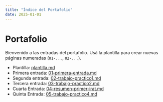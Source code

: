 ```yaml
---
title: "Índice del Portafolio"
date: 2025-01-01
---
```


# Portafolio

Bienvenido a las entradas del portafolio. Usá la plantilla para crear nuevas páginas numeradas
(`01-...`, `02-...`).

- Plantilla: [plantilla.md](plantilla.md)
- Primera entrada: [01-primera-entrada.md](01-primera-entrada.md)
- Segunda entrada: [02-trabajo-practico1.md](02-trabajo-practico1.md)
- Tercera entrada: [03-trabajo-practico2.md](03-trabajo-practico2.md)
- Cuarta Entrada: [04-resumen-primer-irat.md](04-resumen-primer-irat.md)
- Quinta Entrada: [05-trabajo-practico4.md](05-trabajo-practico4.md)


